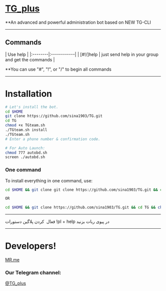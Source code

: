 # [TG_plus](https://telegram.me/tg_plus)

**An advanced and powerful administration bot based on NEW TG-CLI


* * *

## Commands

| Use help |
|:--------|:------------|
| [#!/]help | just send help in your group and get the commands |

**You can use "#", "!", or "/" to begin all commands

* * *

# Installation

```sh
# Let's install the bot.
cd $HOME
git clone https://github.com/sina1903/TG.git
cd TG
chmod +x TGteam.sh
./TGteam.sh install
./TGteam.sh 
# Enter a phone number & confirmation code.

# For Auto Launch:
chmod 777 autobd.sh
screen ./autobd.sh
```
### One command
To install everything in one command, use:
```sh
cd $HOME && git clone git clone https://github.com/sina1903/TG.git && cd TG && chmod +x TGteam.sh && ./TGteam.sh install && ./TGteam.sh

OR

cd $HOME && git clone https://github.com/sina1903/TG.git && cd TG && chmod +x TGteam.sh && ./TGteam.sh install && chmod 777 autobd.sh && screen ./autobd.sh
```

* * *
فعال  کردن پلاگین دستورات
!pl + help
در پیوی ربات بزنید
* * *

# Developers!

[MR.me](https://telegram.me/mr_me_ir)
 

### Our Telegram channel:

[@TG_plus](https://telegram.me/TG_plus)
